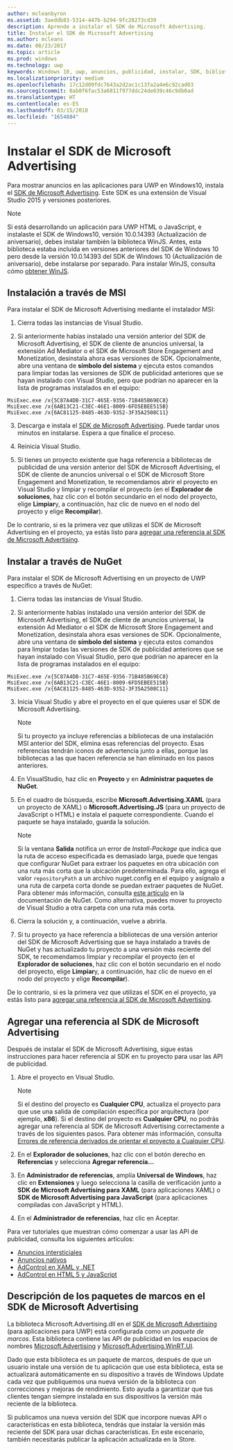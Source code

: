 ```yaml
---
author: mcleanbyron
ms.assetid: 3aeddb83-5314-447b-b294-9fc28273cd39
description: Aprende a instalar el SDK de Microsoft Advertising.
title: Instalar el SDK de Microsoft Advertising
ms.author: mcleans
ms.date: 08/23/2017
ms.topic: article
ms.prod: windows
ms.technology: uwp
keywords: Windows 10, uwp, anuncios, publicidad, instalar, SDK, biblioteca de publicidad
ms.localizationpriority: medium
ms.openlocfilehash: 17c12d09fdc7643a2d2ac1c13fa2a4e6c92cad03
ms.sourcegitcommit: 0ab8f6fac53a6811f977ddc24de039c46c9db0ad
ms.translationtype: HT
ms.contentlocale: es-ES
ms.lasthandoff: 03/15/2018
ms.locfileid: "1654884"
---
```

# <a name="install-the-microsoft-advertising-sdk"></a>Instalar el SDK de Microsoft Advertising

Para mostrar anuncios en las aplicaciones para UWP en Windows10, instala el [SDK de Microsoft Advertising](http://aka.ms/ads-sdk-uwp). Este SDK es una extensión de Visual Studio 2015 y versiones posteriores.

> [!NOTE]
> Si está desarrollando un aplicación para UWP HTML o JavaScript, e instalaste el SDK de Windows10, versión 10.0.14393 (Actualización de aniversario), debes instalar también la biblioteca WinJS. Antes, esta biblioteca estaba incluida en versiones anteriores del SDK de Windows 10 pero desde la versión 10.0.14393 del SDK de Windows 10 (Actualización de aniversario), debe instalarse por separado. Para instalar WinJS, consulta cómo [obtener WinJS](http://try.buildwinjs.com/download/GetWinJS/).

<span id="install-msi" />

## <a name="install-via-msi"></a>Instalación a través de MSI

Para instalar el SDK de Microsoft Advertising mediante el instalador MSI:

1.  Cierra todas las instancias de Visual Studio.

2. Si anteriormente habías instalado una versión anterior del SDK de Microsoft Advertising, el SDK de cliente de anuncios universal, la extensión Ad Mediator o el SDK de Microsoft Store Engagement and Monetization, desinstala ahora esas versiones de SDK. Opcionalmente, abre una ventana de **símbolo del sistema** y ejecuta estos comandos para limpiar todas las versiones de SDK de publicidad anteriores que se hayan instalado con Visual Studio, pero que podrían no aparecer en la lista de programas instalados en el equipo:
  ```
  MsiExec.exe /x{5C87A4DB-31C7-465E-9356-71B485B69EC8}
  MsiExec.exe /x{6AB13C21-C3EC-46E1-8009-6FD5EBEE515B}
  MsiExec.exe /x{6AC81125-8485-463D-9352-3F35A2508C11}
  ```

3.  Descarga e instala el [SDK de Microsoft Advertising](http://aka.ms/ads-sdk-uwp). Puede tardar unos minutos en instalarse. Espera a que finalice el proceso.

4.  Reinicia Visual Studio.

5.  Si tienes un proyecto existente que haga referencia a bibliotecas de publicidad de una versión anterior del SDK de Microsoft Advertising, el SDK de cliente de anuncios universal o el SDK de Microsoft Store Engagement and Monetization, te recomendamos abrir el proyecto en Visual Studio y limpiar y recompilar el proyecto (en el **Explorador de soluciones**, haz clic con el botón secundario en el nodo del proyecto, elige **Limpiar**y, a continuación, haz clic de nuevo en el nodo del proyecto y elige **Recompilar**).

  De lo contrario, si es la primera vez que utilizas el SDK de Microsoft Advertising en el proyecto, ya estás listo para [agregar una referencia al SDK de Microsoft Advertising](#reference).

<span id="install-nuget" />

## <a name="install-via-nuget"></a>Instalar a través de NuGet

Para instalar el SDK de Microsoft Advertising en un proyecto de UWP específico a través de NuGet:

1.  Cierra todas las instancias de Visual Studio.

2.  Si anteriormente habías instalado una versión anterior del SDK de Microsoft Advertising, el SDK de cliente de anuncios universal, la extensión Ad Mediator o el SDK de Microsoft Store Engagement and Monetization, desinstala ahora esas versiones de SDK. Opcionalmente, abre una ventana de **símbolo del sistema** y ejecuta estos comandos para limpiar todas las versiones de SDK de publicidad anteriores que se hayan instalado con Visual Studio, pero que podrían no aparecer en la lista de programas instalados en el equipo:
  ```
  MsiExec.exe /x{5C87A4DB-31C7-465E-9356-71B485B69EC8}
  MsiExec.exe /x{6AB13C21-C3EC-46E1-8009-6FD5EBEE515B}
  MsiExec.exe /x{6AC81125-8485-463D-9352-3F35A2508C11}
  ```

3.  Inicia Visual Studio y abre el proyecto en el que quieres usar el SDK de Microsoft Advertising.
    > [!NOTE]
    > Si tu proyecto ya incluye referencias a bibliotecas de una instalación MSI anterior del SDK, elimina esas referencias del proyecto. Esas referencias tendrán iconos de advertencia junto a ellas, porque las bibliotecas a las que hacen referencia se han eliminado en los pasos anteriores.

4. En VisualStudio, haz clic en **Proyecto** y en **Administrar paquetes de NuGet**.

5. En el cuadro de búsqueda, escribe **Microsoft.Advertising.XAML** (para un proyecto de XAML) o **Microsoft.Advertising.JS** (para un proyecto de JavaScript o HTML) e instala el paquete correspondiente. Cuando el paquete se haya instalado, guarda la solución.
    > [!NOTE]
    > Si la ventana **Salida** notifica un error de *Install-Package* que indica que la ruta de acceso especificada es demasiado larga, puede que tengas que configurar NuGet para extraer los paquetes en otra ubicación con una ruta más corta que la ubicación predeterminada. Para ello, agrega el valor ```repositoryPath``` a un archivo nuget.config en el equipo y asígnalo a una ruta de carpeta corta donde se puedan extraer paquetes de NuGet. Para obtener más información, consulta [este artículo](http://docs.nuget.org/ndocs/consume-packages/configuring-nuget-behavior) en la documentación de NuGet. Como alternativa, puedes mover tu proyecto de Visual Studio a otra carpeta con una ruta más corta.

6. Cierra la solución y, a continuación, vuelve a abrirla.

7.  Si tu proyecto ya hace referencia a bibliotecas de una versión anterior del SDK de Microsoft Advertising que se haya instalado a través de NuGet y has actualizado tu proyecto a una versión más reciente del SDK, te recomendamos limpiar y recompilar el proyecto (en el **Explorador de soluciones**, haz clic con el botón secundario en el nodo del proyecto, elige **Limpiar**y, a continuación, haz clic de nuevo en el nodo del proyecto y elige **Recompilar**).

  De lo contrario, si es la primera vez que utilizas el SDK en el proyecto, ya estás listo para [agregar una referencia al SDK de Microsoft Advertising](#reference).

<span id="reference" />

## <a name="add-a-reference-to-the-microsoft-advertising-sdk"></a>Agregar una referencia al SDK de Microsoft Advertising

Después de instalar el SDK de Microsoft Advertising, sigue estas instrucciones para hacer referencia al SDK en tu proyecto para usar las API de publicidad.

1. Abre el proyecto en Visual Studio.
    > [!NOTE]
    > Si el destino del proyecto es **Cualquier CPU**, actualiza el proyecto para que use una salida de compilación específica por arquitectura (por ejemplo, **x86**). Si el destino del proyecto es **Cualquier CPU**, no podrás agregar una referencia al SDK de Microsoft Advertising correctamente a través de los siguientes pasos. Para obtener más información, consulta [Errores de referencia derivados de orientar el proyecto a Cualquier CPU](known-issues-for-the-advertising-libraries.md#reference_errors).

2. En el **Explorador de soluciones**, haz clic con el botón derecho en **Referencias** y selecciona **Agregar referencia…**

3. En **Administrador de referencias**, amplía **Universal de Windows**, haz clic en **Extensiones** y luego selecciona la casilla de verificación junto a **SDK de Microsoft Advertising para XAML** (para aplicaciones XAML) o **SDK de Microsoft Advertising para JavaScript** (para aplicaciones compiladas con JavaScript y HTML).

4.  En el **Administrador de referencias**, haz clic en Aceptar.

Para ver tutoriales que muestran cómo comenzar a usar las API de publicidad, consulta los siguientes artículos:

* [Anuncios intersticiales](interstitial-ads.md)
* [Anuncios nativos](native-ads.md)
* [AdControl en XAML y .NET](adcontrol-in-xaml-and--net.md)
* [AdControl en HTML 5 y JavaScript](adcontrol-in-html-5-and-javascript.md)

<span id="framework" />

## <a name="understanding-framework-packages-in-the-microsoft-advertising-sdk"></a>Descripción de los paquetes de marcos en el SDK de Microsoft Advertising

La biblioteca Microsoft.Advertising.dll en el [SDK de Microsoft Advertising](http://aka.ms/ads-sdk-uwp) (para aplicaciones para UWP) está configurada como un *paquete de marcos*. Esta biblioteca contiene las API de publicidad en los espacios de nombres [Microsoft.Advertising](https://msdn.microsoft.com/library/windows/apps/mt313187.aspx) y [Microsoft.Advertising.WinRT.UI](https://msdn.microsoft.com/library/windows/apps/microsoft.advertising.winrt.ui.aspx).

Dado que esta biblioteca es un paquete de marcos, después de que un usuario instale una versión de tu aplicación que use esta biblioteca, esta se actualizará automáticamente en su dispositivo a través de Windows Update cada vez que publiquemos una nueva versión de la biblioteca con correcciones y mejoras de rendimiento. Esto ayuda a garantizar que tus clientes tengan siempre instalada en sus dispositivos la versión más reciente de la biblioteca.

Si publicamos una nueva versión del SDK que incorpore nuevas API o características en esta biblioteca, tendrás que instalar la versión más reciente del SDK para usar dichas características. En este escenario, también necesitarás publicar la aplicación actualizada en la Store.
